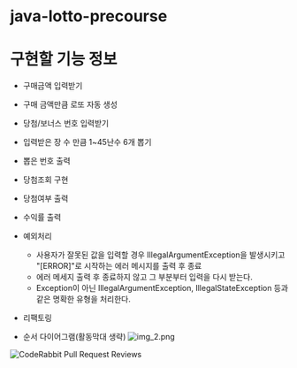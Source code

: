 # java-lotto-precourse

# 구현할 기능 정보

- 구매금액 입력받기
- 구매 금액만큼 로또 자동 생성
- 당첨/보너스 번호 입력받기
- 입력받은 장 수 만큼 1~45난수 6개 뽑기
- 뽑은 번호 출력
- 당첨조회 구현
- 당첨여부 출력
- 수익률 출력

- 예외처리
  - 사용자가 잘못된 값을 입력할 경우 IllegalArgumentException을 발생시키고 "[ERROR]"로 시작하는 에러 메시지를 출력 후 종료
  - 에러 메세지 출력 후 종료하지 않고 그 부분부터 입력을 다시 받는다.
  - Exception이 아닌 IllegalArgumentException, IllegalStateException 등과 같은 명확한 유형을 처리한다.

- 리팩토링

- 순서 다이어그램(활동막대 생략)
![img_2.png](img_2.png)

![CodeRabbit Pull Request Reviews](https://img.shields.io/coderabbit/prs/github/jhj1819/java-racingcar-7?labelColor=171717&color=FF570A&link=https%3A%2F%2Fcoderabbit.ai&label=CodeRabbit%20Reviews)
